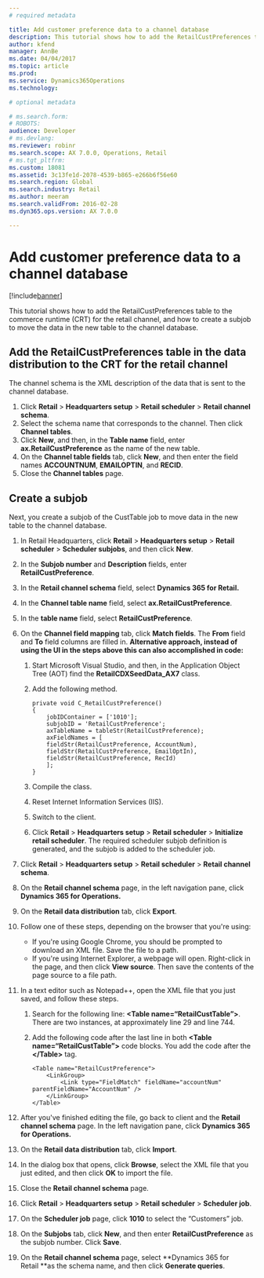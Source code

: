 ```yaml
---
# required metadata

title: Add customer preference data to a channel database
description: This tutorial shows how to add the RetailCustPreferences table to the commerce runtime (CRT) for the retail channel, and how to create a subjob to move the data in the new table to the channel database.
author: kfend
manager: AnnBe
ms.date: 04/04/2017
ms.topic: article
ms.prod: 
ms.service: Dynamics365Operations
ms.technology: 

# optional metadata

# ms.search.form: 
# ROBOTS: 
audience: Developer
# ms.devlang: 
ms.reviewer: robinr
ms.search.scope: AX 7.0.0, Operations, Retail
# ms.tgt_pltfrm: 
ms.custom: 18081
ms.assetid: 3c13fe1d-2078-4539-b865-e266b6f56e60
ms.search.region: Global
ms.search.industry: Retail
ms.author: meeram
ms.search.validFrom: 2016-02-28
ms.dyn365.ops.version: AX 7.0.0

---
```


# Add customer preference data to a channel database

[!include[banner](../includes/banner.md)]


This tutorial shows how to add the RetailCustPreferences table to the commerce runtime (CRT) for the retail channel, and how to create a subjob to move the data in the new table to the channel database.

Add the RetailCustPreferences table in the data distribution to the CRT for the retail channel
----------------------------------------------------------------------------------------------

The channel schema is the XML description of the data that is sent to the channel database.

1.  Click **Retail** &gt; **Headquarters setup** &gt; **Retail scheduler** &gt; **Retail channel schema**.
2.  Select the schema name that corresponds to the channel. Then click **Channel tables**.
3.  Click **New**, and then, in the **Table name** field, enter **ax.RetailCustPreference** as the name of the new table.
4.  On the **Channel table fields** tab, click **New**, and then enter the field names **ACCOUNTNUM**, **EMAILOPTIN**, and **RECID**.
5.  Close the **Channel tables** page.

## Create a subjob
Next, you create a subjob of the CustTable job to move data in the new table to the channel database.

1.  In Retail Headquarters, click **Retail** &gt; **Headquarters setup** &gt; **Retail scheduler** &gt; **Scheduler subjobs**, and then click **New**.
2.  In the **Subjob number** and **Description** fields, enter **RetailCustPreference**.
3.  In the **Retail channel schema** field, select **Dynamics 365 for Retail.**
4.  In the **Channel table name** field, select **ax.RetailCustPreference**.
5.  In the **table name** field, select **RetailCustPreference**.
6.  On the **Channel field mapping** tab, click **Match fields**. The **From** field and **To** field columns are filled in. **Alternative approach, instead of using the UI in the steps above this can also accomplished in code:**
    1.  Start Microsoft Visual Studio, and then, in the Application Object Tree (AOT) find the **RetailCDXSeedData\_AX7** class.
    2.  Add the following method.

            private void C_RetailCustPreference()
            {
                jobIDContainer = ['1010'];
                subjobID = 'RetailCustPreference';
                axTableName = tableStr(RetailCustPreference);
                axFieldNames = [
                fieldStr(RetailCustPreference, AccountNum),
                fieldStr(RetailCustPreference, EmailOptIn),
                fieldStr(RetailCustPreference, RecId)
                ];
            }

    3.  Compile the class.
    4.  Reset Internet Information Services (IIS).
    5.  Switch to the client.
    6.  Click **Retail** &gt; **Headquarters setup** &gt; **Retail scheduler** &gt; **Initialize retail scheduler**. The required scheduler subjob definition is generated, and the subjob is added to the scheduler job.

7.  Click **Retail** &gt; **Headquarters setup** &gt; **Retail scheduler** &gt; **Retail channel schema**.
8.  On the **Retail channel schema** page, in the left navigation pane, click **Dynamics 365 for Operations.**
9.  On the **Retail data distribution** tab, click **Export**.
10. Follow one of these steps, depending on the browser that you're using:
    -   If you're using Google Chrome, you should be prompted to download an XML file. Save the file to a path.
    -   If you're using Internet Explorer, a webpage will open. Right-click in the page, and then click **View source**. Then save the contents of the page source to a file path.

11. In a text editor such as Notepad++, open the XML file that you just saved, and follow these steps.
    1.  Search for the following line: **&lt;Table name=“RetailCustTable”&gt;**. There are two instances, at approximately line 29 and line 744.
    2.  Add the following code after the last line in both **&lt;Table name=“RetailCustTable”&gt;** code blocks. You add the code after the **&lt;/Table&gt;** tag.

            <Table name="RetailCustPreference">
                <LinkGroup>
                    <Link type="FieldMatch" fieldName="accountNum" parentFieldName="AccountNum" />
                </LinkGroup>
            </Table>

12. After you've finished editing the file, go back to client and the **Retail channel schema** page. In the left navigation pane, click **Dynamics 365 for Operations.**
13. On the **Retail data distribution** tab, click **Import**.
14. In the dialog box that opens, click **Browse**, select the XML file that you just edited, and then click **OK** to import the file.
15. Close the **Retail channel schema** page.
16. Click **Retail** &gt; **Headquarters setup** &gt; **Retail scheduler** &gt; **Scheduler job**.
17. On the **Scheduler job** page, click **1010** to select the “Customers” job.
18. On the **Subjobs** tab, click **New**, and then enter **RetailCustPreference** as the subjob number. Click **Save**.
19. On the **Retail channel schema** page, select **Dynamics 365 for Retail **as the schema name, and then click **Generate queries**.




